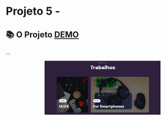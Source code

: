 # Projeto 5 -

## 📚 O Projeto [DEMO](https://sabrinagomesb.github.io/rs-explorer/stage03-projeto05/)

...

<p align="center">
  <img src="../.github/projeto-05.png" alt="start" width="60%">
</p>
